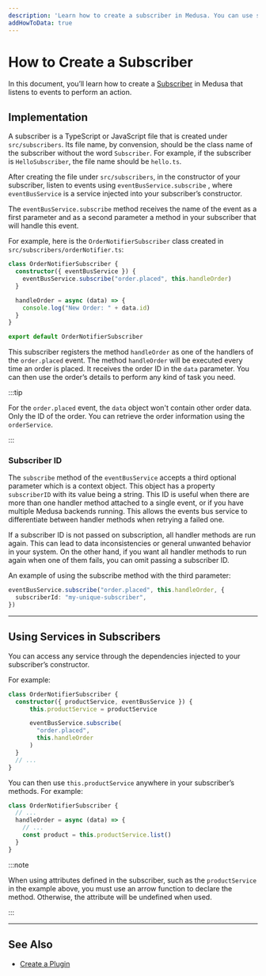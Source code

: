 ```yaml
---
description: 'Learn how to create a subscriber in Medusa. You can use subscribers to implement functionalities like sending an order confirmation email.'
addHowToData: true
---
```


# How to Create a Subscriber

In this document, you’ll learn how to create a [Subscriber](./subscribers.mdx) in Medusa that listens to events to perform an action.

## Implementation

A subscriber is a TypeScript or JavaScript file that is created under `src/subscribers`. Its file name, by convension, should be the class name of the subscriber without the word `Subscriber`. For example, if the subscriber is `HelloSubscriber`, the file name should be `hello.ts`.

After creating the file under `src/subscribers`, in the constructor of your subscriber, listen to events using `eventBusService.subscribe` , where `eventBusService` is a service injected into your subscriber’s constructor.

The `eventBusService.subscribe` method receives the name of the event as a first parameter and as a second parameter a method in your subscriber that will handle this event.

For example, here is the `OrderNotifierSubscriber` class created in `src/subscribers/orderNotifier.ts`:

```ts title=src/subscribers/orderNotifier.ts
class OrderNotifierSubscriber {
  constructor({ eventBusService }) {
    eventBusService.subscribe("order.placed", this.handleOrder)
  }

  handleOrder = async (data) => {
    console.log("New Order: " + data.id)
  }
}

export default OrderNotifierSubscriber
```

This subscriber registers the method `handleOrder` as one of the handlers of the `order.placed` event. The method `handleOrder` will be executed every time an order is placed. It receives the order ID in the `data` parameter. You can then use the order’s details to perform any kind of task you need.

:::tip

For the `order.placed` event, the `data` object won't contain other order data. Only the ID of the order. You can retrieve the order information using the `orderService`.

:::

### Subscriber ID

The `subscribe` method of the `eventBusService` accepts a third optional parameter which is a context object. This object has a property `subscriberID` with its value being a string. This ID is useful when there are more than one handler method attached to a single event, or if you have multiple Medusa backends running. This allows the events bus service to differentiate between handler methods when retrying a failed one.

If a subscriber ID is not passed on subscription, all handler methods are run again. This can lead to data inconsistencies or general unwanted behavior in your system. On the other hand, if you want all handler methods to run again when one of them fails, you can omit passing a subscriber ID.

An example of using the subscribe method with the third parameter:

```ts
eventBusService.subscribe("order.placed", this.handleOrder, {
  subscriberId: "my-unique-subscriber",
})
```

---

## Using Services in Subscribers

You can access any service through the dependencies injected to your subscriber’s constructor.

For example:

```ts
class OrderNotifierSubscriber {
  constructor({ productService, eventBusService }) {
      this.productService = productService

      eventBusService.subscribe(
        "order.placed", 
        this.handleOrder
      )
  }
  // ...
}
```

You can then use `this.productService` anywhere in your subscriber’s methods. For example:

```ts
class OrderNotifierSubscriber {
  // ...
  handleOrder = async (data) => {
    // ...
    const product = this.productService.list()
  }
}
```

:::note

When using attributes defined in the subscriber, such as the `productService` in the example above, you must use an arrow function to declare the method. Otherwise, the attribute will be undefined when used.

:::

---

## See Also

- [Create a Plugin](../plugins/create.md)